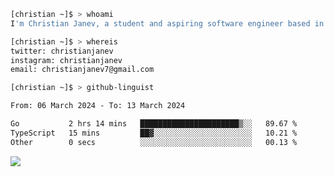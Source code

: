```bash
[christian ~]$ > whoami
I'm Christian Janev, a student and aspiring software engineer based in Chicago, IL
```
```bash
[christian ~]$ > whereis
twitter: christianjanev
instagram: christianjanev
email: christianjanev7@gmail.com
```

```bash
[christian ~]$ > github-linguist
```
<!--START_SECTION:waka-->

```txt
From: 06 March 2024 - To: 13 March 2024

Go           2 hrs 14 mins   ██████████████████████▒░░   89.67 %
TypeScript   15 mins         ██▓░░░░░░░░░░░░░░░░░░░░░░   10.21 %
Other        0 secs          ░░░░░░░░░░░░░░░░░░░░░░░░░   00.13 %
```

<!--END_SECTION:waka-->

![](https://komarev.com/ghpvc/?username=christianjanev)
